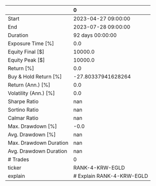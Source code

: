 |                        | 0                         |
|:-----------------------|:--------------------------|
| Start                  | 2023-04-27 09:00:00       |
| End                    | 2023-07-28 09:00:00       |
| Duration               | 92 days 00:00:00          |
| Exposure Time [%]      | 0.0                       |
| Equity Final [$]       | 10000.0                   |
| Equity Peak [$]        | 10000.0                   |
| Return [%]             | 0.0                       |
| Buy & Hold Return [%]  | -27.80337941628264        |
| Return (Ann.) [%]      | 0.0                       |
| Volatility (Ann.) [%]  | 0.0                       |
| Sharpe Ratio           | nan                       |
| Sortino Ratio          | nan                       |
| Calmar Ratio           | nan                       |
| Max. Drawdown [%]      | -0.0                      |
| Avg. Drawdown [%]      | nan                       |
| Max. Drawdown Duration | nan                       |
| Avg. Drawdown Duration | nan                       |
| # Trades               | 0                         |
| ticker                 | RANK-4-KRW-EGLD           |
| explain                | # Explain RANK-4-KRW-EGLD |